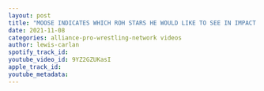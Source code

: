 ```yaml
---
layout: post
title: "MOOSE INDICATES WHICH ROH STARS HE WOULD LIKE TO SEE IN IMPACT WRESTLING"
date: 2021-11-08
categories: alliance-pro-wrestling-network videos
author: lewis-carlan
spotify_track_id: 
youtube_video_id: 9YZ2GZUKasI
apple_track_id: 
youtube_metadata: 
---
```

